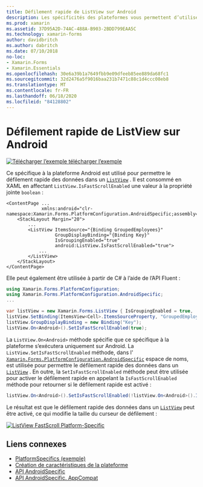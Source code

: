 ```yaml
---
title: Défilement rapide de ListView sur Android
description: Les spécificités des plateformes vous permettent d’utiliser des fonctionnalités uniquement disponibles sur une plateforme spécifique, sans implémenter de convertisseurs ou d’effets personnalisés. Cet article explique comment utiliser le spécifique à la plateforme Android, qui permet de faire défiler rapidement les données d’un ListView.
ms.prod: xamarin
ms.assetid: 37D95A2D-74AC-488A-B903-2BDD799EAA5C
ms.technology: xamarin-forms
author: davidbritch
ms.author: dabritch
ms.date: 07/10/2018
no-loc:
- Xamarin.Forms
- Xamarin.Essentials
ms.openlocfilehash: 30e6a39b1a7649fbb9e09dfeeb85ee889da68fc1
ms.sourcegitcommit: 32d2476a5f9016baa231b7471c88c1d4ccc08eb8
ms.translationtype: MT
ms.contentlocale: fr-FR
ms.lasthandoff: 06/18/2020
ms.locfileid: "84128802"
---
```

# <a name="listview-fast-scrolling-on-android"></a>Défilement rapide de ListView sur Android

[![Télécharger ](~/media/shared/download.png) l’exemple télécharger l’exemple](https://docs.microsoft.com/samples/xamarin/xamarin-forms-samples/userinterface-platformspecifics)

Ce spécifique à la plateforme Android est utilisé pour permettre le défilement rapide des données dans un [`ListView`](xref:Xamarin.Forms.ListView) . Il est consommé en XAML en affectant `ListView.IsFastScrollEnabled` une valeur à la propriété jointe `boolean` :

```xaml
<ContentPage ...
             xmlns:android="clr-namespace:Xamarin.Forms.PlatformConfiguration.AndroidSpecific;assembly=Xamarin.Forms.Core">
    <StackLayout Margin="20">
        ...
        <ListView ItemsSource="{Binding GroupedEmployees}"
                  GroupDisplayBinding="{Binding Key}"
                  IsGroupingEnabled="true"
                  android:ListView.IsFastScrollEnabled="true">
            ...
        </ListView>
    </StackLayout>
</ContentPage>
```

Elle peut également être utilisée à partir de C# à l’aide de l’API Fluent :

```csharp
using Xamarin.Forms.PlatformConfiguration;
using Xamarin.Forms.PlatformConfiguration.AndroidSpecific;
...

var listView = new Xamarin.Forms.ListView { IsGroupingEnabled = true, ... };
listView.SetBinding(ItemsView<Cell>.ItemsSourceProperty, "GroupedEmployees");
listView.GroupDisplayBinding = new Binding("Key");
listView.On<Android>().SetIsFastScrollEnabled(true);
```

La `ListView.On<Android>` méthode spécifie que ce spécifique à la plateforme s’exécutera uniquement sur Android. La `ListView.SetIsFastScrollEnabled` méthode, dans l' [`Xamarin.Forms.PlatformConfiguration.AndroidSpecific`](xref:Xamarin.Forms.PlatformConfiguration.AndroidSpecific) espace de noms, est utilisée pour permettre le défilement rapide des données dans un [`ListView`](xref:Xamarin.Forms.ListView) . En outre, la `SetIsFastScrollEnabled` méthode peut être utilisée pour activer le défilement rapide en appelant la `IsFastScrollEnabled` méthode pour retourner si le défilement rapide est activé :

```csharp
listView.On<Android>().SetIsFastScrollEnabled(!listView.On<Android>().IsFastScrollEnabled());
```

Le résultat est que le défilement rapide des données dans un [`ListView`](xref:Xamarin.Forms.ListView) peut être activé, ce qui modifie la taille du curseur de défilement :

[![](listview-fast-scrolling-images/fastscroll.png "ListView FastScroll Platform-Specific")](listview-fast-scrolling-images/fastscroll-large.png#lightbox "ListView FastScroll Platform-Specific")

## <a name="related-links"></a>Liens connexes

- [PlatformSpecifics (exemple)](https://docs.microsoft.com/samples/xamarin/xamarin-forms-samples/userinterface-platformspecifics)
- [Création de caractéristiques de la plateforme](~/xamarin-forms/platform/platform-specifics/index.md#creating-platform-specifics)
- [API AndroidSpecific](xref:Xamarin.Forms.PlatformConfiguration.AndroidSpecific)
- [API AndroidSpecific. AppCompat](xref:Xamarin.Forms.PlatformConfiguration.AndroidSpecific.AppCompat)

